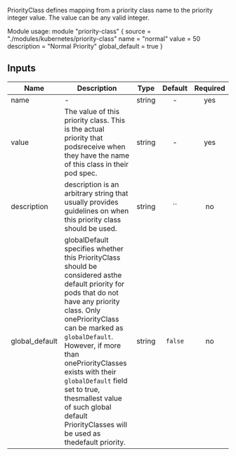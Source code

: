 PriorityClass defines mapping from a priority class name to the priority integer value.
The value can be any valid integer.

Module usage:
    module "priority-class" {
      source         = "./modules/kubernetes/priority-class"
      name           = "normal"
      value          = 50
      description    = "Normal Priority"
      global_default = true
    }

## Inputs

| Name | Description | Type | Default | Required |
|------|-------------|:----:|:-----:|:-----:|
| name | - | string | - | yes |
| value | The value of this priority class. This is the actual priority that podsreceive when they have the name of this class in their pod spec. | string | - | yes |
| description | description is an arbitrary string that usually provides guidelines on when this priority class should be used. | string | `` | no |
| global\_default | globalDefault specifies whether this PriorityClass should be considered asthe default priority for pods that do not have any priority class. Only onePriorityClass can be marked as `globalDefault`. However, if more than onePriorityClasses exists with their `globalDefault` field set to true, thesmallest value of such global default PriorityClasses will be used as thedefault priority. | string | `false` | no |

